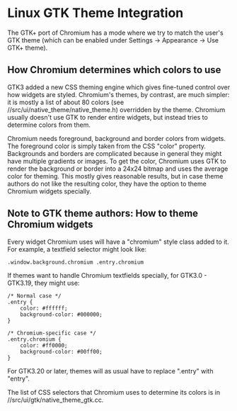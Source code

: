 # Linux GTK Theme Integration

The GTK+ port of Chromium has a mode where we try to match the user's GTK theme
(which can be enabled under Settings -> Appearance -> Use GTK+ theme).

## How Chromium determines which colors to use

GTK3 added a new CSS theming engine which gives fine-tuned control over how
widgets are styled. Chromium's themes, by contrast, are much simpler: it is
mostly a list of about 80 colors (see //src/ui/native_theme/native_theme.h)
overridden by the theme. Chromium usually doesn't use GTK to render entire
widgets, but instead tries to determine colors from them.

Chromium needs foreground, background and border colors from widgets.  The
foreground color is simply taken from the CSS "color" property.  Backgrounds and
borders are complicated because in general they might have multiple gradients or
images. To get the color, Chromium uses GTK to render the background or border
into a 24x24 bitmap and uses the average color for theming. This mostly gives
reasonable results, but in case theme authors do not like the resulting color,
they have the option to theme Chromium widgets specially.

## Note to GTK theme authors: How to theme Chromium widgets

Every widget Chromium uses will have a "chromium" style class added to it. For
example, a textfield selector might look like:

```
.window.background.chromium .entry.chromium
```

If themes want to handle Chromium textfields specially, for GTK3.0 - GTK3.19,
they might use:

```
/* Normal case */
.entry {
    color: #ffffff;
    background-color: #000000;
}

/* Chromium-specific case */
.entry.chromium {
    color: #ff0000;
    background-color: #00ff00;
}
```

For GTK3.20 or later, themes will as usual have to replace ".entry" with
"entry".

The list of CSS selectors that Chromium uses to determine its colors is in
//src/ui/gtk/native_theme_gtk.cc.
